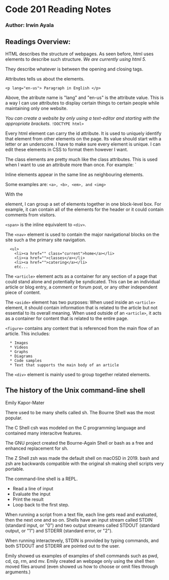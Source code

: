 # Code 201 Reading Notes
### **Author: Irwin Ayala**

## Readings Overview:

HTML describes the structure of webpages.  As seen before, html uses elements to describe such structure.  *We are currently using html 5.*

<Tags like this act like containers.>  They describe whatever is between the opening and closing tags. 

Attributes tells us about the elements.  

`<p lang="en-us"> Paragraph in English </p>`

Above, the atribute name is "lang" and "en-us" is the attribute value.  This is a way I can use attributes to display certain things to certain people while maintaining only one website.

*You can create a website by only using a text-editor and starting with the appropriate brackets.* `!DOCTYPE html>`

Every html element can carry the id attribute.  It is used to uniquely identify that element from other elements on the page.  Its value should start with a letter or an underscore.  I have to make sure every element is unique.  I can edit these elements in CSS to format them however I want.

The class elements are pretty much like the class attributes.  This is used when I want to use an attribute more than once.  For example: `<p class="important">

Inline elements appear in the same line as neighbouring elements.

Some examples are:
```<a>, <b>, <em>, and <img>```

With the <div> element, I can group a set of elements together in one block-level box.  For example, it can contain all of the elements for the header or it could contain comments from visitors.  

`<span>` is the inline equivalent to `<div>`.

The `<nav>` element is used to contain the major navigational blocks on the site such a the primary site navigation.

```<nav>
  <ul>
    <li><a href="" class="current">home</a></li> 
    <li><a href="">classes</a></li>
    <li><a href="">catering</a></li>
    etc...
```
  
The `<article>` element acts as a container for any section of a page that could stand alone and potentially be syndicated.  This can be an individual article or blog entry, a comment or forum post, or any other independent piece of content.

The `<aside>` element has two purposes:  When used inside an `<article>` element, it should contain information that is related to the article but not essential to its overall meaning.  When used outside of an `<article>`, it acts as a container for content that is related to the entire page.

`<figure>` contains any content that is referenced from the main flow of an article.  This includes:

      * Images
      * Videos
      * Graphs
      * Diagrams
      * Code samples
      * Text that supports the main body of an article

The `<div>` element is mainly used to group together related elements.  

## The history of the Unix command-line shell

Emily Kapor-Mater

There used to be many shells called sh.  The Bourne Shell was the most popular.

The C Shell csh was modeled on the C programming language and contained many interacitve features.

The GNU project created the Bourne-Again Shell or bash as a free and enhanced replacement for sh.

The Z Shell zsh was made the default shell on macOSD in 2019.  bash and zsh are backwards compatible with the original sh making shell scripts very portable.

The command-line shell is a REPL.
- Read a line of input
- Evaluate the input
- Print the result
- Loop back to the first step.

When running a script from a text file, each line gets read and evaluated, then the next one and so on.  Shells have an input stream called STDIN (standard input, or "0") and two output streams called STDOUT (standard output, or "1") and STDERR (standard error, or "2").

When running interactevely, STDIN is provided by typing commands, and both STDOUT and STDERR are pointed out to the user.

Emily showed us examples of examples of shell commands such as pwd, cd, cp, rm, and mv.  Emily created an webpage only using the shell then moved files around (even showed us how to choose or omit files through arguments.)


